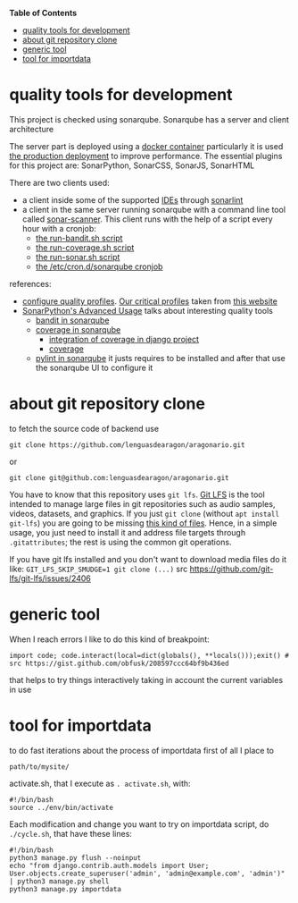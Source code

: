<!-- START doctoc generated TOC please keep comment here to allow auto update -->
<!-- DON'T EDIT THIS SECTION, INSTEAD RE-RUN doctoc TO UPDATE -->
**Table of Contents**

- [quality tools for development](#quality-tools-for-development)
- [about git repository clone](#about-git-repository-clone)
- [generic tool](#generic-tool)
- [tool for importdata](#tool-for-importdata)

<!-- END doctoc generated TOC please keep comment here to allow auto update -->

# quality tools for development

This project is checked using sonarqube. Sonarqube has a server and client architecture

The server part is deployed using a [docker container](https://docs.docker.com/samples/library/sonarqube/) particularly it is used [the production deployment](https://github.com/SonarSource/docker-sonarqube/blob/master/recipes/docker-compose-postgres-example.yml) to improve performance. The essential plugins for this project are: SonarPython, SonarCSS, SonarJS, SonarHTML

There are two clients used:

- a client inside some of the supported [IDEs](https://en.wikipedia.org/wiki/Integrated_development_environment) through [sonarlint](https://www.sonarlint.org/)
- a client in the same server running sonarqube with a command line tool called [sonar-scanner](https://docs.sonarqube.org/display/SCAN/Analyzing+with+SonarQube+Scanner). This client runs with the help of a script every hour with a cronjob:
    - [the run-bandit.sh script](../tests/run-bandit.sh)
    - [the run-coverage.sh script](../tests/run-coverage.sh)
    - [the run-sonar.sh script](../tests/run-sonar.sh)
    - [the /etc/cron.d/sonarqube cronjob](../tests/sonarqube.cronjob)

references:

- [configure quality profiles](https://docs.sonarqube.org/latest/instance-administration/quality-profiles/). [Our critical profiles](https://ast.aragon.es/sites/default/files/ast.sonar_perfiles.zip) taken from [this website](https://ast.aragon.es/servicios/pruebas-de-resistencia-y-calidad-del-software)
- [SonarPython's Advanced Usage](https://docs.sonarqube.org/display/PLUG/SonarPython) talks about interesting quality tools
    - [bandit in sonarqube](https://docs.sonarqube.org/display/PLUG/Import+Bandit+Issues+Reports)
    - [coverage in sonarqube](https://docs.sonarqube.org/display/PLUG/Python+Coverage+Results+Import)
        - [integration of coverage in django project](https://docs.djangoproject.com/en/2.1/topics/testing/advanced/#integration-with-coverage-py)
        - [coverage](https://coverage.readthedocs.io/en/latest/)
    - [pylint in sonarqube](https://docs.sonarqube.org/display/PLUG/Import+Pylint+Issues+Report) it justs requires to be installed and after that use the sonarqube UI to configure it

# about git repository clone

to fetch the source code of backend use

    git clone https://github.com/lenguasdearagon/aragonario.git

or

    git clone git@github.com:lenguasdearagon/aragonario.git

You have to know that this repository uses `git lfs`. [Git LFS](https://git-lfs.github.com/) is the tool intended to manage large files in git repositories such as audio samples, videos, datasets, and graphics. If you just `git clone` (without `apt install git-lfs`) you are going to be missing [this kind of files](../.gitattributes). Hence, in a simple usage, you just need to install it and address file targets through `.gitattributes`; the rest is using the common git operations.

If you have git lfs installed and you don't want to download media files do it like: `GIT_LFS_SKIP_SMUDGE=1 git clone (...)` src https://github.com/git-lfs/git-lfs/issues/2406

# generic tool

When I reach errors I like to do this kind of breakpoint:

    import code; code.interact(local=dict(globals(), **locals()));exit() # src https://gist.github.com/obfusk/208597ccc64bf9b436ed

that helps to try things interactively taking in account the current variables in use

# tool for importdata

to do fast iterations about the process of importdata first of all I place to

```
path/to/mysite/
```

activate.sh, that I execute as `. activate.sh`, with:

```
#!/bin/bash
source ../env/bin/activate
```

Each modification and change you want to try on importdata script, do `./cycle.sh`, that have these lines:

```
#!/bin/bash
python3 manage.py flush --noinput
echo "from django.contrib.auth.models import User; User.objects.create_superuser('admin', 'admin@example.com', 'admin')" | python3 manage.py shell
python3 manage.py importdata
```
